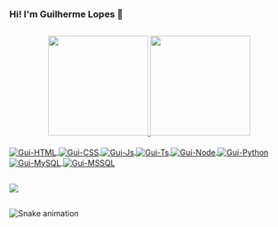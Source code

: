 ### Hi! I'm Guilherme Lopes 👋

##

<div align="center">
  <a href="https://github.com/oguilhermelopes">
  <img height="180em" src="https://github-readme-stats.vercel.app/api?username=oguilhermelopes&show_icons=true&theme=dark&include_all_commits=true&count_private=true"/>
  <img height="180em" src="https://github-readme-stats.vercel.app/api/top-langs/?username=oguilhermelopes&layout=compact&langs_count=8&theme=dark"/>
</div>

<div style="display: inline_block"><br> 
  <img align="center" alt="Gui-HTML" src="https://img.shields.io/badge/HTML5-E34F26?style=for-the-badge&logo=html5&logoColor=white">
  <img align="center" alt="Gui-CSS" src="https://img.shields.io/badge/CSS3-1572B6?style=for-the-badge&logo=css3&logoColor=white">
  <img align="center" alt="Gui-Js" src="https://img.shields.io/badge/JavaScript-323330?style=for-the-badge&logo=javascript&logoColor=F7DF1E">
  <img align="center" alt="Gui-Ts" src="https://img.shields.io/badge/TypeScript-007ACC?style=for-the-badge&logo=typescript&logoColor=white">
  <img align="center" alt="Gui-Node" src="https://img.shields.io/badge/Node.js-43853D?style=for-the-badge&logo=node.js&logoColor=white">
  <img align="center" alt="Gui-Python" src="https://img.shields.io/badge/Python-14354C?style=for-the-badge&logo=python&logoColor=white">
  <img align="center" alt="Gui-MySQL" src="https://img.shields.io/badge/MySQL-005C84?style=for-the-badge&logo=mysql&logoColor=white">
  <img align="center" alt="Gui-MSSQL" src="https://img.shields.io/badge/SQL_Server-CC2927?style=for-the-badge&logo=microsoft-sql-server&logoColor=white">
</div>
  
##
  
<div>
  <a href="https://www.linkedin.com/in/guilherme-lopes-65a9921a8" target="_blank"><img src="https://img.shields.io/badge/-LinkedIn-%230077B5?style=for-the-badge&logo=linkedin&logoColor=white" target="_blank"></a>
</div>
  
##  
  
![Snake animation](https://github.com/oguilhermelopes/oguilhermelopes/blob/output/github-contribution-grid-snake.svg)  
